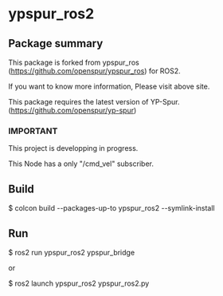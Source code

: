 # ypspur_ros2

## Package summary
This package is forked from ypspur_ros (https://github.com/openspur/ypspur_ros) for ROS2.

If you want to know more information, Please visit above site.

This package requires the latest version of YP-Spur.(https://github.com/openspur/yp-spur)

### IMPORTANT
This project is developping in progress. 

This Node has a only "/cmd_vel" subscriber.

## Build
$ colcon build --packages-up-to ypspur_ros2 --symlink-install

## Run
$ ros2 run ypspur_ros2 ypspur_bridge

or

$ ros2 launch ypspur_ros2 ypspur_ros2.py

